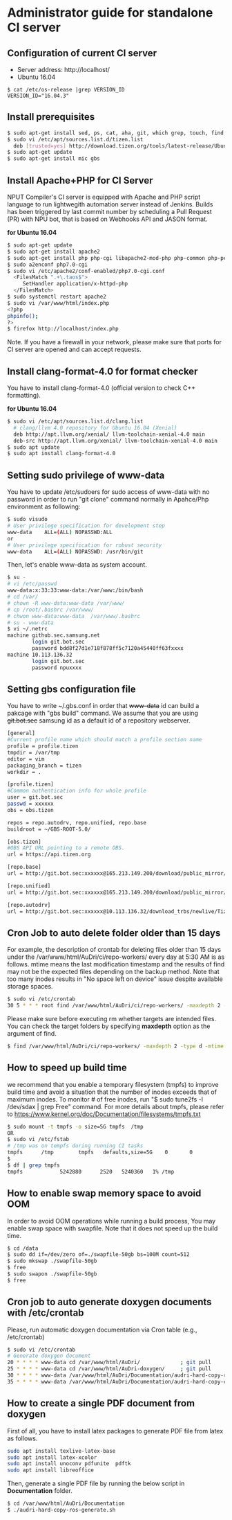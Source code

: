 
Administrator guide for standalone CI server
============================================

Configuration of current CI server
----------------------------------
- Server address: http://localhost/
- Ubuntu 16.04
```
$ cat /etc/os-release |grep VERSION_ID
VERSION_ID="16.04.3"
```

Install prerequisites
---------------------
```bash
$ sudo apt-get install sed, ps, cat, aha, git, which grep, touch, find, wca, cppcheck
$ sudo vi /etc/apt/sources.list.d/tizen.list
  deb [trusted=yes] http://download.tizen.org/tools/latest-release/Ubuntu_16.04/ / # upgraded to xenial
$ sudo apt-get update
$ sudo apt-get install mic gbs
```

Install Apache+PHP for CI Server
---------------------------------
NPUT Compiler's CI server is equipped with Apache and PHP script language to run lightwegith automation server
instead of Jenkins. Builds has been triggered by last commit number by scheduling a Pull Request (PR) with NPU bot, that is based on Webhooks API and JASON format.

**for Ubuntu 16.04**
```bash
$ sudo apt-get update
$ sudo apt-get install apache2
$ sudo apt-get install php php-cgi libapache2-mod-php php-common php-pear php-mbstring
$ sudo a2enconf php7.0-cgi
$ sudo vi /etc/apache2/conf-enabled/php7.0-cgi.conf
  <FilesMatch ".+\.taos$">
     SetHandler application/x-httpd-php
  </FilesMatch>
$ sudo systemctl restart apache2
$ sudo vi /var/www/html/index.php
<?php
phpinfo();
?>
$ firefox http://localhost/index.php
```

Note. If you have a firewall in your network, please make sure that ports for CI server are opened and can accept requests.

Install clang-format-4.0 for format checker
-------------------------------------------
You have to install clang-format-4.0 (official version to check C++ formatting).

**for Ubuntu 16.04**
```bash
$ sudo vi /etc/apt/sources.list.d/clang.list
  # clang/llvm 4.0 repository for Ubuntu 16.04 (Xenial)
  deb http://apt.llvm.org/xenial/ llvm-toolchain-xenial-4.0 main
  deb-src http://apt.llvm.org/xenial/ llvm-toolchain-xenial-4.0 main
$ sudo apt update
$ sudo apt install clang-format-4.0
```

Setting sudo privilege of www-data
----------------------------------
You have to update /etc/sudoers for sudo access of www-data with no password  in order to run "git clone" command normally
in Apahce/Php environment as following:
```bash
$ sudo visudo
# User privilege specification for development step
www-data    ALL=(ALL) NOPASSWD:ALL
or
# User privilege specification for robust security
www-data    ALL=(ALL) NOPASSWD: /usr/bin/git

```

Then, let's enable www-data as system account.
```bash
$ su -
# vi /etc/passwd
www-data:x:33:33:www-data:/var/www:/bin/bash
# cd /var/
# chown -R www-data:www-data /var/www/
# cp /root/.bashrc /var/www/
# chwon www-data:www-data  /var/www/.bashrc
# su - www-data
$ vi ~/.netrc
machine github.sec.samsung.net
        login git.bot.sec
        password bdd8f27d1e718f878ff5c7120a45440ff63fxxxx
machine 10.113.136.32
        login git.bot.sec
        password npuxxxx
```

Setting gbs configuration file
------------------------------
You have to write ~/.gbs.conf in order that ~~www-data~~ id can build a pakcage with "gbs build" command.
We assume that you are using ~~git.bot.sec~~ samsung id as a default id of a repository webserver. 
```bash
[general]
#Current profile name which should match a profile section name
profile = profile.tizen
tmpdir = /var/tmp
editor = vim
packaging_branch = tizen
workdir = .

[profile.tizen]
#Common authentication info for whole profile
user = git.bot.sec
passwd = xxxxxx
obs = obs.tizen

repos = repo.autodrv, repo.unified, repo.base
buildroot = ~/GBS-ROOT-5.0/

[obs.tizen]
#OBS API URL pointing to a remote OBS.
url = https://api.tizen.org

[repo.base]
url = http://git.bot.sec:xxxxxx@165.213.149.200/download/public_mirror/tizen/base/latest/repos/standard/packages/

[repo.unified]
url = http://git.bot.sec:xxxxxx@165.213.149.200/download/public_mirror/tizen/unified/latest/repos/standard/packages/

[repo.autodrv]
url = http://git.bot.sec:xxxxxx@10.113.136.32/download_trbs/newlive/Tizen:/5.0:/AutoDriving/standard/
```

Cron Job to auto delete folder older than 15 days
------------------------------------------------
For example, the description of crontab for deleting files older than 15 days
under the /var/www/html/AuDri/ci/repo-workers/ every day at 5:30 AM is as follows.
mtime means the last modification timestamp and the results of find may not be 
the expected files depending on the backup method. Note that too many inodes
results in "No space left on device" issue despite available storage spaces.
```bash
$ sudo vi /etc/crontab
30 5 * * * root find /var/www/html/AuDri/ci/repo-workers/ -maxdepth 2 -type d -mtime +15 -exec rm -rf {} \;
```

Please make sure before executing rm whether targets are intended files. 
You can check the target folders by specifying __maxdepth__ option as the argument of find.
```bash
$ find /var/www/html/AuDri/ci/repo-workers/ -maxdepth 2 -type d -mtime +15
```

How to speed up build time
--------------------------
we recommend that you enable a temporary filesystem (tmpfs) to improve build time and
avoid a situation that the number of inodes exceeds that of maximum inodes.
To monitor # of free inodes, run "$ sudo tune2fs -l /dev/sdax | grep Free" command.
For more details about tmpfs, please refer to https://www.kernel.org/doc/Documentation/filesystems/tmpfs.txt
```bash
$ sudo mount -t tmpfs -o size=5G tmpfs  /tmp
OR
$ sudo vi /etc/fstab
# /tmp was on tempfs during running CI tasks
tmpfs      /tmp        tmpfs   defaults,size=5G    0       0
$
$ df | grep tmpfs
tmpfs            5242880      2520   5240360   1% /tmp
```

How to enable swap memory space to avoid OOM
--------------------------------------------
In order to avoid OOM operations while running a build process, You may enable swap space with swapfile.
Note that it does not speed up the build time.
```bash
$ cd /data
$ sudo dd if=/dev/zero of=./swapfile-50gb bs=100M count=512
$ sudo mkswap ./swapfile-50gb
$ free
$ sudo swapon ./swapfile-50gb
$ free
```

Cron job to auto generate doxygen documents with /etc/crontab
-------------------------------------------------------------
Please, run automatic doxygen documentation via Cron table (e.g., /etc/crontab)
```bash
$ sudo vi /etc/crontab
# Generate doxygen document
20 * * * * www-data cd /var/www/html/AuDri/             ; git pull
25 * * * * www-data cd /var/www/html/AuDri-doxygen/     ; git pull
30 * * * * www-data /var/www/html/AuDri/Documentation/audri-hard-copy-ros-generate.sh
35 * * * * www-data /var/www/html/AuDri/Documentation/audri-hard-copy-ci-generate.sh
```

How to create a single PDF document from doxygen
-------------------------------------------------
First of all, you have to install latex packages to generate PDF file from latex as follows.
```bash
sudo apt install texlive-latex-base
sudo apt install latex-xcolor
sudo apt install unoconv pdfunite  pdftk
sudo apt install libreoffice
```

Then, generate a single PDF file by running the below script in __Documentation__ folder.
```bash
$ cd /var/www/html/AuDri/Documentation
$ ./audri-hard-copy-ros-generate.sh
```
